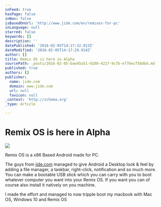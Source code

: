 ```yaml
---
inFeed: true
hasPage: false
inNav: false
isBasedOnUrl: 'http://www.jide.com/en/remixos-for-pc'
inLanguage: null
starred: false
keywords: []
description: ''
datePublished: '2016-02-05T14:17:32.013Z'
dateModified: '2016-02-05T14:17:29.914Z'
author: []
title: Remix OS is here in Alpha
sourcePath: _posts/2016-02-05-bae45a51-9280-4227-9c7b-e776ecf58dbd.md
published: true
authors: []
publisher:
  name: jide.com
  domain: www.jide.com
  url: null
  favicon: null
_context: 'http://schema.org'
_type: Article

---
```

# Remix OS is here in Alpha
![](https://webcdn.jide.com/jide_upload/2016_01/1453345938788_wliYEr_x86_banner.jpg)

Remix OS is a x86 Based Android made for PC. 

The guys from [jide.com][0] managed to give Android a Desktop look & feel by adding a file manager, a taskbar, right-click, notification and so much more. You can make a bootable USB stick which you can carry with you to boot whatever computer you want into your Remix OS. If you want you can of course also install it natively on you machine.

I made the effort and managed to now tripple boot my macbook with Mac OS, Windows 10 and Remix OS

[0]: http://www.jide.com/